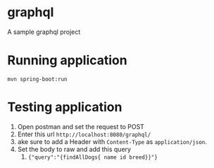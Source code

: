 # graphql
A sample graphql project


# Running application
`mvn spring-boot:run`

# Testing application
1. Open postman and set the request to POST
1. Enter this url `http://localhost:8080/graphql/`
1. ake sure to add a Header with `Content-Type` as `application/json`.
1. Set the body to raw and add this query 
    1. `{"query":"{findAllDogs{ name id breed}}"}`
